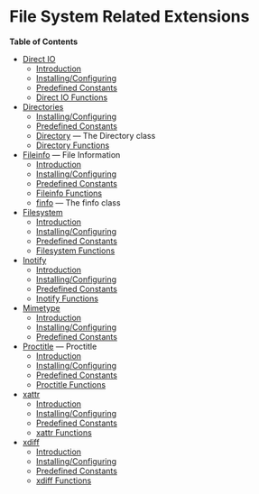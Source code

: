 File System Related Extensions
==============================

**Table of Contents**

-   [Direct IO](/book/dio.html)
    -   [Introduction](/intro/dio.html)
    -   [Installing/Configuring](/dio/setup.html)
    -   [Predefined Constants](/dio/constants.html)
    -   [Direct IO Functions](/ref/dio.html)
-   [Directories](/book/dir.html)
    -   [Installing/Configuring](/dir/setup.html)
    -   [Predefined Constants](/dir/constants.html)
    -   [Directory](/class/directory.html) — The Directory class
    -   [Directory Functions](/ref/dir.html)
-   [Fileinfo](/book/fileinfo.html) — File Information
    -   [Introduction](/intro/fileinfo.html)
    -   [Installing/Configuring](/fileinfo/setup.html)
    -   [Predefined Constants](/fileinfo/constants.html)
    -   [Fileinfo Functions](/ref/fileinfo.html)
    -   [finfo](/class/finfo.html) — The finfo class
-   [Filesystem](/book/filesystem.html)
    -   [Introduction](/intro/filesystem.html)
    -   [Installing/Configuring](/filesystem/setup.html)
    -   [Predefined Constants](/filesystem/constants.html)
    -   [Filesystem Functions](/ref/filesystem.html)
-   [Inotify](/book/inotify.html)
    -   [Introduction](/intro/inotify.html)
    -   [Installing/Configuring](/inotify/setup.html)
    -   [Predefined Constants](/inotify/constants.html)
    -   [Inotify Functions](/ref/inotify.html)
-   [Mimetype](/book/mime-magic.html)
    -   [Introduction](/intro/mime-magic.html)
    -   [Installing/Configuring](/mime-magic/setup.html)
    -   [Predefined Constants](/mime-magic/constants.html)
-   [Proctitle](/book/proctitle.html) — Proctitle
    -   [Introduction](/intro/proctitle.html)
    -   [Installing/Configuring](/proctitle/setup.html)
    -   [Predefined Constants](/proctitle/constants.html)
    -   [Proctitle Functions](/ref/proctitle.html)
-   [xattr](/book/xattr.html)
    -   [Introduction](/intro/xattr.html)
    -   [Installing/Configuring](/xattr/setup.html)
    -   [Predefined Constants](/xattr/constants.html)
    -   [xattr Functions](/ref/xattr.html)
-   [xdiff](/book/xdiff.html)
    -   [Introduction](/intro/xdiff.html)
    -   [Installing/Configuring](/xdiff/setup.html)
    -   [Predefined Constants](/xdiff/constants.html)
    -   [xdiff Functions](/ref/xdiff.html)
